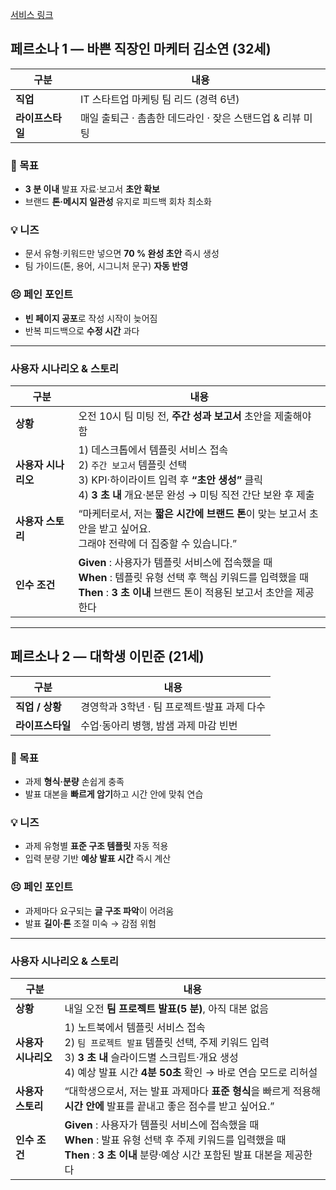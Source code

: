 [서비스 링크](https://v0-korean-greeting-silk.vercel.app/)

## 페르소나 1 — 바쁜 직장인 마케터 **김소연 (32세)**

| 구분 | 내용 |
| --- | --- |
| **직업** | IT 스타트업 마케팅 팀 리드 (경력 6년) |
| **라이프스타일** | 매일 출퇴근 · 촘촘한 데드라인 · 잦은 스탠드업 & 리뷰 미팅 |

### 🎯 목표
- **3 분 이내** 발표 자료·보고서 **초안 확보**  
- 브랜드 **톤·메시지 일관성** 유지로 피드백 회차 최소화

### 💡 니즈
- 문서 유형·키워드만 넣으면 **70 % 완성 초안** 즉시 생성  
- 팀 가이드(톤, 용어, 시그니처 문구) **자동 반영**

### 😣 페인 포인트
- **빈 페이지 공포**로 작성 시작이 늦어짐  
- 반복 피드백으로 **수정 시간** 과다

---

### 사용자 시나리오 & 스토리

| 구분 | 내용 |
| --- | --- |
| **상황** | 오전 10시 팀 미팅 전, **주간 성과 보고서** 초안을 제출해야 함 |
| **사용자 시나리오** | 1) 데스크톱에서 템플릿 서비스 접속<br>2) `주간 보고서` 템플릿 선택<br>3) KPI·하이라이트 입력 후 **“초안 생성”** 클릭<br>4) **3 초 내** 개요·본문 완성 → 미팅 직전 간단 보완 후 제출 |
| **사용자 스토리** | “마케터로서, 저는 **짧은 시간에 브랜드 톤**이 맞는 보고서 초안을 받고 싶어요.<br>그래야 전략에 더 집중할 수 있습니다.” |
| **인수 조건** | **Given** : 사용자가 템플릿 서비스에 접속했을 때<br>**When** : 템플릿 유형 선택 후 핵심 키워드를 입력했을 때<br>**Then** : **3 초 이내** 브랜드 톤이 적용된 보고서 초안을 제공한다 |

---

## 페르소나 2 — 대학생 **이민준 (21세)**

| 구분 | 내용 |
| --- | --- |
| **직업 / 상황** | 경영학과 3학년 · 팀 프로젝트·발표 과제 다수 |
| **라이프스타일** | 수업·동아리 병행, 밤샘 과제 마감 빈번 |

### 🎯 목표
- 과제 **형식·분량** 손쉽게 충족  
- 발표 대본을 **빠르게 암기**하고 시간 안에 맞춰 연습

### 💡 니즈
- 과제 유형별 **표준 구조 템플릿** 자동 적용  
- 입력 분량 기반 **예상 발표 시간** 즉시 계산

### 😣 페인 포인트
- 과제마다 요구되는 **글 구조 파악**이 어려움
- 발표 **길이·톤** 조절 미숙 → 감점 위험

---

### 사용자 시나리오 & 스토리

| 구분 | 내용 |
| --- | --- |
| **상황** | 내일 오전 **팀 프로젝트 발표(5 분)**, 아직 대본 없음 |
| **사용자 시나리오** | 1) 노트북에서 템플릿 서비스 접속<br>2) `팀 프로젝트 발표` 템플릿 선택, 주제 키워드 입력<br>3) **3 초 내** 슬라이드별 스크립트·개요 생성<br>4) 예상 발표 시간 **4분 50초** 확인 → 바로 연습 모드로 리허설 |
| **사용자 스토리** | “대학생으로서, 저는 발표 과제마다 **표준 형식**을 빠르게 적용해 **시간 안에** 발표를 끝내고 좋은 점수를 받고 싶어요.” |
| **인수 조건** | **Given** : 사용자가 템플릿 서비스에 접속했을 때<br>**When** : 발표 유형 선택 후 주제 키워드를 입력했을 때<br>**Then** : **3 초 이내** 분량·예상 시간 포함된 발표 대본을 제공한다 |
